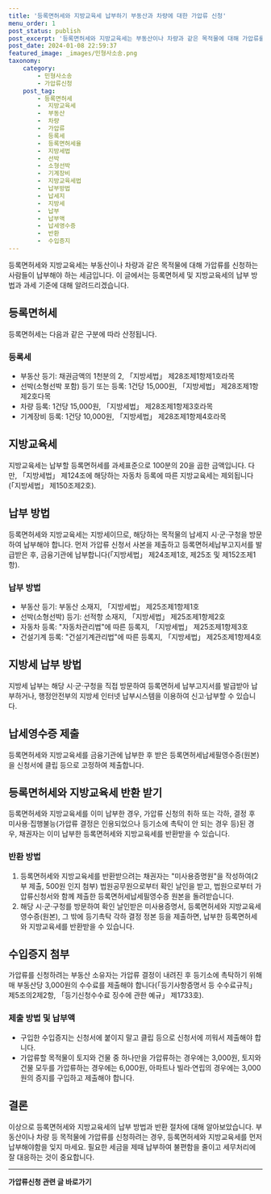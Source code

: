```yaml
---
title: '등록면허세와 지방교육세 납부하기 부동산과 차량에 대한 가압류 신청'
menu_order: 1
post_status: publish
post_excerpt: '등록면허세와 지방교육세는 부동산이나 차량과 같은 목적물에 대해 가압류를 신청하는 사람들이 납부해야 하는 세금입니다. 이 글에서는 등록면허세 및 지방교육세의 납부 방법과 과세 기준에 대해 알려드리겠습니다.'
post_date: 2024-01-08 22:59:37
featured_image: _images/민형사소송.png
taxonomy:
    category:
        - 민형사소송
        - 가압류신청
    post_tag:
        - 등록면허세
        -  지방교육세
        -  부동산
        -  차량
        -  가압류
        -  등록세
        -  등록면허세율
        -  지방세법
        -  선박
        -  소형선박
        -  기계장비
        -  지방교육세법
        -  납부방법
        -  납세지
        -  지방세
        -  납부
        -  납부액
        -  납세영수증
        -  반환
        -  수입증지
---
```



등록면허세와 지방교육세는 부동산이나 차량과 같은 목적물에 대해 가압류를 신청하는 사람들이 납부해야 하는 세금입니다. 이 글에서는 등록면허세 및 지방교육세의 납부 방법과 과세 기준에 대해 알려드리겠습니다.

## 등록면허세

등록면허세는 다음과 같은 구분에 따라 산정됩니다.

### 등록세

- 부동산 등기: 채권금액의 1천분의 2, 「지방세법」 제28조제1항제1호라목
- 선박(소형선박 포함) 등기 또는 등록: 1건당 15,000원, 「지방세법」 제28조제1항제2호다목
- 차량 등록: 1건당 15,000원, 「지방세법」 제28조제1항제3호라목
- 기계장비 등록: 1건당 10,000원, 「지방세법」 제28조제1항제4호라목

## 지방교육세

지방교육세는 납부할 등록면허세를 과세표준으로 100분의 20을 곱한 금액입니다. 다만, 「지방세법」 제124조에 해당하는 자동차 등록에 따른 지방교육세는 제외됩니다(「지방세법」 제150조제2호).

## 납부 방법

등록면허세와 지방교육세는 지방세이므로, 해당하는 목적물의 납세지 시·군·구청을 방문하여 납부해야 합니다. 먼저 가압류 신청서 사본을 제출하고 등록면허세납부고지서를 발급받은 후, 금융기관에 납부합니다(「지방세법」 제24조제1호, 제25조 및 제152조제1항).

### 납부 방법

- 부동산 등기: 부동산 소재지, 「지방세법」 제25조제1항제1호
- 선박(소형선박) 등기: 선적항 소재지, 「지방세법」 제25조제1항제2호
- 자동차 등록: "자동차관리법"에 따른 등록지, 「지방세법」 제25조제1항제3호
- 건설기계 등록: "건설기계관리법"에 따른 등록지, 「지방세법」 제25조제1항제4호

## 지방세 납부 방법

지방세 납부는 해당 시·군·구청을 직접 방문하여 등록면허세 납부고지서를 발급받아 납부하거나, 행정안전부의 지방세 인터넷 납부시스템을 이용하여 신고·납부할 수 있습니다.

## 납세영수증 제출

등록면허세와 지방교육세를 금융기관에 납부한 후 받은 등록면허세납세필영수증(원본)을 신청서에 클립 등으로 고정하여 제출합니다.

## 등록면허세와 지방교육세 반환 받기

등록면허세와 지방교육세를 이미 납부한 경우, 가압류 신청의 취하 또는 각하, 결정 후 미사용·집행불능(가압류 결정은 인용되었으나 등기소에 촉탁이 안 되는 경우 등)된 경우, 채권자는 이미 납부한 등록면허세와 지방교육세를 반환받을 수 있습니다.

### 반환 방법

1. 등록면허세와 지방교육세를 반환받으려는 채권자는 "미사용증명원"을 작성하여(2부 제출, 500원 인지 첨부) 법원공무원으로부터 확인 날인을 받고, 법원으로부터 가압류신청서와 함께 제출한 등록면허세납세필영수증 원본을 돌려받습니다.
2. 해당 시·군·구청를 방문하여 확인 날인받은 미사용증명서, 등록면허세와 지방교육세 영수증(원본), 그 밖에 등기촉탁 각하 결정 정본 등을 제출하면, 납부한 등록면허세와 지방교육세를 반환받을 수 있습니다.

## 수입증지 첨부

가압류를 신청하려는 부동산 소유자는 가압류 결정이 내려진 후 등기소에 촉탁하기 위해 매 부동산당 3,000원의 수수료를 제출해야 합니다(「등기사항증명서 등 수수료규칙」 제5조의2제2항, 「등기신청수수료 징수에 관한 예규」 제1733호).

### 제출 방법 및 납부액

- 구입한 수입증지는 신청서에 붙이지 말고 클립 등으로 신청서에 끼워서 제출해야 합니다.
- 가압류할 목적물이 토지와 건물 중 하나만을 가압류하는 경우에는 3,000원, 토지와 건물 모두를 가압류하는 경우에는 6,000원, 아파트나 빌라·연립의 경우에는 3,000원의 증지를 구입하고 제출해야 합니다.

## 결론

이상으로 등록면허세와 지방교육세의 납부 방법과 반환 절차에 대해 알아보았습니다. 부동산이나 차량 등 목적물에 가압류를 신청하려는 경우, 등록면허세와 지방교육세를 먼저 납부해야함을 잊지 마세요. 필요한 세금을 제때 납부하여 불편함을 줄이고 세무처리에 잘 대응하는 것이 중요합니다.
<!-- wp:separator -->
<hr class="wp-block-separator has-alpha-channel-opacity"/>
<!-- /wp:separator -->

<!-- wp:group {"backgroundColor":"base","layout":{"type":"constrained"}} -->
<div class="wp-block-group has-base-background-color has-background"><!-- wp:paragraph {"align":"center","fontSize":"medium"} -->
<p class="has-text-align-center has-large-font-size"><strong>가압류신청 관련 글 바로가기</strong></p>
<!-- /wp:paragraph -->


<!-- wp:latest-posts
{"categories":[{"id":14445,"count":19,"description":"","link":"https://uknowlaw.com/category/%ea%b0%80%ec%95%95%eb%a5%98%ec%8b%a0%ec%b2%ad/","name":"가압류신청","slug":"가압류신청","taxonomy":"category","parent":0,"meta":[],"_links":{"self":[{"href":"https://uknowlaw.com/wp-json/wp/v2/categories/14445"}],"collection":[{"href":"https://uknowlaw.com/wp-json/wp/v2/categories"}],"about":[{"href":"https://uknowlaw.com/wp-json/wp/v2/taxonomies/category"}],"wp:post_type":[{"href":"https://uknowlaw.com/wp-json/wp/v2/posts?categories=14445"}],"curies":[{"name":"wp","href":"https://api.w.org/{rel}","templated":true}]}}],"postsToShow":100,"excerptLength":28,"postLayout":"grid","columns":2,"featuredImageAlign":"left","featuredImageSizeSlug":"large","fontSize":"small"} /--></div>
<!-- /wp:group -->